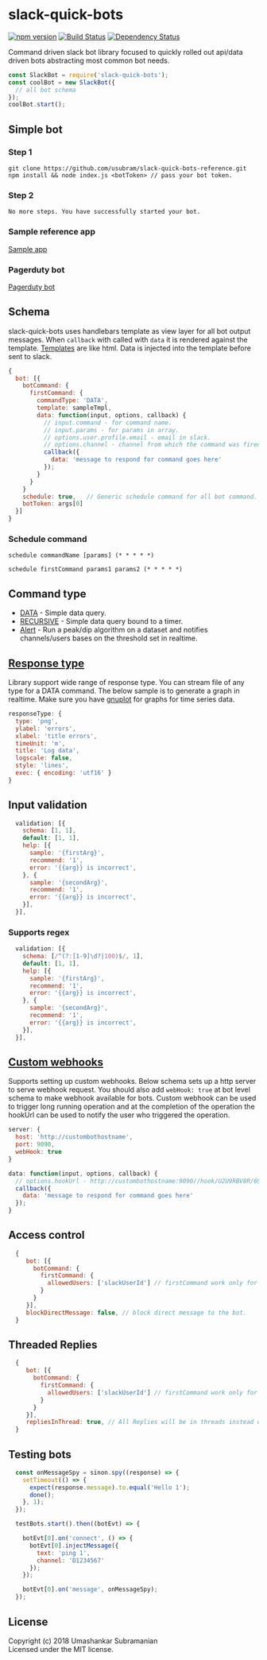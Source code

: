 # slack-quick-bots
[![npm version][npm-badge]][npm-url]
[![Build Status][travis-badge]][travis-url]
[![Dependency Status][daviddm-image]][daviddm-url]

Command driven slack bot library focused to quickly rolled out api/data driven bots abstracting most common bot needs.

```javascript
const SlackBot = require('slack-quick-bots');
const coolBot = new SlackBot({
  // all bot schema
});
coolBot.start();
```

## Simple bot
### Step 1
```
git clone https://github.com/usubram/slack-quick-bots-reference.git
npm install && node index.js <botToken> // pass your bot token.
```
### Step 2
```
No more steps. You have successfully started your bot.
```

### Sample reference app
[Sample app](https://github.com/usubram/slack-quick-bots-reference)

### Pagerduty bot
[Pagerduty bot](https://github.com/usubram/pagerdutybot)

## Schema

slack-quick-bots uses handlebars template as view layer for all bot output messages. When `callback` with called with `data` it is rendered against the template. [Templates](https://github.com/usubram/slack-quick-bots/blob/master/sample.hbs) are like html. Data is injected into the template before sent to slack.

```javascript
{
  bot: [{
    botCommand: {
      firstCommand: {
        commandType: 'DATA',
        template: sampleTmpl,
        data: function(input, options, callback) {
          // input.command - for command name.
          // input.params - for params in array.
          // options.user.profile.email - email in slack.
          // options.channel - channel from which the command was fired.
          callback({
            data: 'message to respond for command goes here'
          });
        }
      }
    }
    schedule: true,   // Generic schedule command for all bot command. Example command (schedule firstCommand (* * * * *)) executes firstCommand for every minute.
    botToken: args[0]
  }]
}
```

### Schedule command

```schedule commandName [params] (* * * * *)```

```
schedule firstCommand params1 params2 (* * * * *)
```

## Command type

* [DATA](https://github.com/usubram/slack-quick-bots-reference/blob/master/lib/commands/api.js#L11) - Simple data query.
* [RECURSIVE](https://github.com/usubram/slack-quick-bots-reference/blob/master/lib/commands/repeat.js#L10) - Simple data query bound to a timer.
* [Alert](https://github.com/usubram/slack-quick-bots-reference/blob/master/lib/commands/alert.js#L5) - Run a peak/dip algorithm on a dataset and notifies channels/users bases on the threshold set in realtime.

## [Response type](https://github.com/usubram/slack-quick-bots-reference/blob/master/lib/commands/trend.js#L6)

Library support wide range of response type. You can stream file of any type for a DATA command. The below sample is to generate a graph in realtime. Make sure you have [gnuplot](http://www.gnuplot.info/download.html) for graphs for time series data.

```javascript
responseType: {
  type: 'png',
  ylabel: 'errors',
  xlabel: 'title errors',
  timeUnit: 'm',
  title: 'Log data',
  logscale: false,
  style: 'lines',
  exec: { encoding: 'utf16' }
}
```

## Input validation

```javascript
  validation: [{
    schema: [1, 1],
    default: [1, 1],
    help: [{
      sample: '{firstArg}',
      recommend: '1',
      error: '{{arg}} is incorrect',
    }, {
      sample: '{secondArg}',
      recommend: '1',
      error: '{{arg}} is incorrect',
    }],
  }],
```

### Supports regex

```javascript
  validation: [{
    schema: [/^(?:[1-9]\d?|100)$/, 1],
    default: [1, 1],
    help: [{
      sample: '{firstArg}',
      recommend: '1',
      error: '{{arg}} is incorrect',
    }, {
      sample: '{secondArg}',
      recommend: '1',
      error: '{{arg}} is incorrect',
    }],
  }],
```

## [Custom webhooks](https://github.com/usubram/slack-quick-bots-reference/blob/master/lib/commands/api.js#L32)

Supports setting up custom webhooks. Below schema sets up a http server to serve webhook request. You should also add `webHook: true` at bot level schema to make webhook available for bots. Custom webhook can be used to trigger long running operation and at the completion of the operation the hookUrl can be used to notify the user who triggered the operation.

```javascript
server: {
  host: 'http://custombothostname',
  port: 9090,
  webHook: true
}
```

```javascript
data: function(input, options, callback) {
  // options.hookUrl - http://custombothostname:9090//hook/U2U9RBV8R/69b773b0-a110-47cc-987d-48756d86a5ab.
  callback({
    data: 'message to respond for command goes here'
  });
}
```

## Access control

```javascript
  {
     bot: [{
       botCommand: {
         firstCommand: {
           allowedUsers: ['slackUserId'] // firstCommand work only for slack user with id 'slackUserId'.
         }
       }
     }],
     blockDirectMessage: false, // block direct message to the bot.
  }
```

## Threaded Replies

```javascript
  {
     bot: [{
       botCommand: {
         firstCommand: {
           allowedUsers: ['slackUserId'] // firstCommand work only for slack user with id 'slackUserId'.
         }
       }
     }],
     repliesInThread: true, // All Replies will be in threads instead of channel directly.
  }
```

## Testing bots

```javascript
  const onMessageSpy = sinon.spy((response) => {
    setTimeout(() => {
      expect(response.message).to.equal('Hello 1');
      done();
    }, 1);
  });

  testBots.start().then((botEvt) => {

    botEvt[0].on('connect', () => {
      botEvt[0].injectMessage({
        text: 'ping 1',
        channel: 'D1234567'
      });
    });

    botEvt[0].on('message', onMessageSpy);
  });
```

## License
Copyright (c) 2018 Umashankar Subramanian  
Licensed under the MIT license.

[npm-badge]: https://badge.fury.io/js/slack-quick-bots.svg
[npm-url]: https://badge.fury.io/js/slack-quick-bots
[travis-badge]: https://api.travis-ci.org/usubram/slack-quick-bots.svg
[travis-url]: https://travis-ci.org/usubram/slack-quick-bots
[daviddm-image]: https://david-dm.org/usubram/slack-quick-bots.svg
[daviddm-url]: https://david-dm.org/usubram/slack-quick-bots
